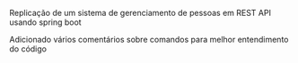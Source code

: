 Replicação de um sistema de gerenciamento de pessoas em REST API usando spring boot

Adicionado vários comentários sobre comandos para melhor entendimento do código
